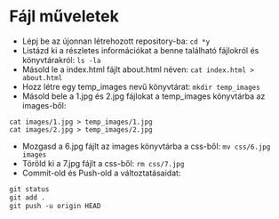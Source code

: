 # Fájl műveletek

* Lépj be az újonnan létrehozott repository-ba: `cd *y`
* Listázd ki a részletes információkat a benne található fájlokról és könyvtárakról: `ls -la`
* Másold le a index.html fájlt about.html néven: `cat index.html > about.html`
* Hozz létre egy temp_images nevű könyvtárat: `mkdir temp_images`
* Másold bele a 1.jpg és 2.jpg fájlokat a temp_images könyvtárba az images-ből: 
```
cat images/1.jpg > temp_images/1.jpg
cat images/2.jpg > temp_images/2.jpg
```
* Mozgasd a 6.jpg fájlt az images könyvtárba a css-ből: `mv css/6.jpg images`
* Töröld ki a 7.jpg fájlt a css-ből: `rm css/7.jpg`
* Commit-old és Push-old a változtatásaidat:
```txt
git status
git add .
git push -u origin HEAD
```
